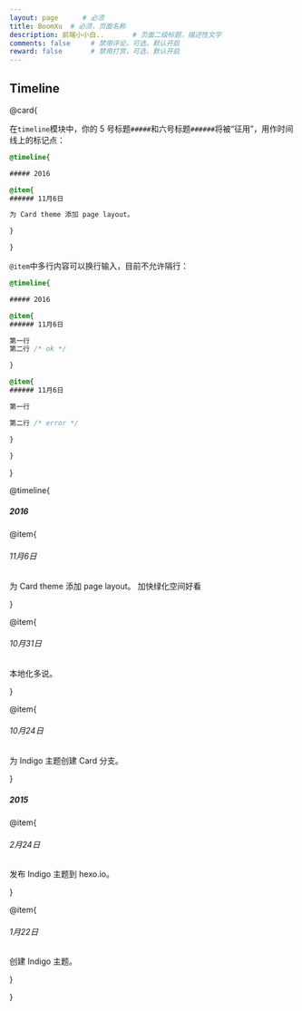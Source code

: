 ```yaml
---
layout: page      # 必须
title: BoomXu  # 必须，页面名称
description: 前端小小白..       # 页面二级标题，描述性文字
comments: false     # 禁用评论，可选，默认开启
reward: false       # 禁用打赏，可选，默认开启
---
```



## Timeline

@card{

在`timeline`模块中，你的 5 号标题`#####`和六号标题`######`将被“征用”，用作时间线上的标记点：

```css
@timeline{

##### 2016

@item{
###### 11月6日

为 Card theme 添加 page layout。

}

}
```

`@item`中多行内容可以换行输入，目前不允许隔行：

```css
@timeline{

##### 2016

@item{
###### 11月6日

第一行 
第二行 /* ok */

}

@item{
###### 11月6日

第一行

第二行 /* error */

}

}
```

}

@timeline{

##### 2016

@item{
###### 11月6日

为 Card theme 添加 page layout。
加快绿化空间好看

}

@item{
###### 10月31日

本地化多说。

}

@item{
###### 10月24日

为 Indigo 主题创建 Card 分支。

}

##### 2015

@item{
###### 2月24日

发布 Indigo 主题到 hexo.io。

}

@item{
###### 1月22日

创建 Indigo 主题。

}

}
